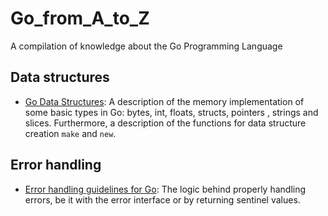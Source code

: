 # Go_from_A_to_Z
A compilation of knowledge about the Go Programming Language

## Data structures
* [Go Data Structures](https://research.swtch.com/godata): A description of the memory implementation of some basic types in Go: bytes, int, floats, structs, pointers , strings and slices. Furthermore, a description of the functions for data structure creation `make` and `new`.

## Error handling
* [Error handling guidelines for Go](https://jayconrod.com/posts/116/error-handling-guidelines-for-go): The logic behind properly handling errors, be it with the error interface or by returning sentinel values.
